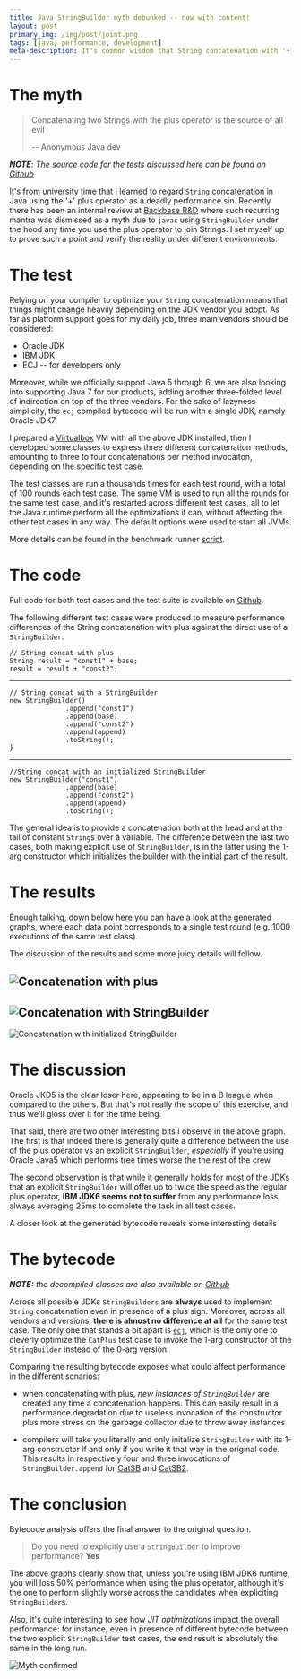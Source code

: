 ```yaml
---
title: Java StringBuilder myth debunked -- now with content!
layout: post
primary_img: /img/post/joint.png
tags: [java, performance, development]
meta-description: It's common wisdom that String concatenation with '+' is a poor performing bad practice, but is it really the case?
---
```


The myth
========

> Concatenating two Strings with the plus operator is the source of all evil
>
> -- Anonymous Java dev

***NOTE**: The source code for the tests discussed here can be found on [Github][github]*

It's from university time that I learned to regard `String` concatenation in Java
using the '+' plus operator as a deadly performance sin. Recently there has been
an internal review at [Backbase R&D](http://www.backbase.com) where such recurring
mantra was dismissed as a myth due to `javac` using `StringBuilder` under the hood
any time you use the plus operator to join Strings. I set myself up to prove
such a point and verify the reality under different environments.

The test
========

Relying on your compiler to optimize your `String` concatenation means that things
might change heavily depending on the JDK vendor you adopt. As far as platform
support goes for my daily job, three main vendors should be considered:

* Oracle JDK
* IBM JDK
* ECJ -- for developers only

Moreover, while we officially support Java 5 through 6, we are also looking into
supporting Java 7 for our products, adding another three-folded level of indirection on top of
the three vendors. For the sake of <del>lazyness</del> simplicity, the `ecj` compiled
bytecode will be run with a single JDK, namely Oracle JDK7.

I prepared a [Virtualbox](https://www.virtualbox.org/) VM with all the above JDK
installed, then I developed some classes to express three different concatenation
methods, amounting to three to four concatenations per method invocaiton,
depending on the specific test case.

The test classes are run a thousands times for each test round, with a total of
100 rounds each test case. The same VM is used to run all the rounds for the same
test case, and it's restarted across different test cases, all to let the Java
runtime perform all the optimizations it can, without affecting the other test
cases in any way. The default options were used to start all JVMs.

More details can be found in the benchmark runner [script](https://github.com/skuro/stringbuilder/blob/master/bench.sh).

The code
========

Full code for both test cases and the test suite is available on [Github][github].

The following different test cases were produced to measure performance
differences of the String concatenation with plus against the direct use of a
`StringBuilder`:

    // String concat with plus
    String result = "const1" + base;
    result = result + "const2";

----

    // String concat with a StringBuilder
    new StringBuilder()
                  .append("const1")
                  .append(base)
                  .append("const2")
                  .append(append)
                  .toString();
    }

----

    //String concat with an initialized StringBuilder
    new StringBuilder("const1")
                  .append(base)
                  .append("const2")
                  .append(append)
                  .toString();

The general idea is to provide a concatenation both at the head and at the tail
of constant `String`s over a variable. The difference between the last two cases,
both making explicit use of `StringBuilder`, is in the latter using the 1-arg
constructor which initializes the builder with the initial part of the result.

The results
===========

Enough talking, down below here you can have a look at the generated graphs, where
each data point corresponds to a single test round (e.g. 1000 executions of the same
test class).

The discussion of the results and some more juicy details will follow.

![Concatenation with plus][catplus]
----
![Concatenation with StringBuilder][catsb]
----
![Concatenation with initialized StringBuilder][catsb2]

The discussion
==============

Oracle JKD5 is the clear loser here, appearing to be in a B league when compared
to the others. But that's not really the scope of this exercise, and thus we'll
gloss over it for the time being.

That said, there are two other interesting bits I observe in the above graph. The first is that indeed
there is generally quite a difference between the use of the plus operator vs an explicit
`StringBuilder`, *especially* if you're using Oracle Java5 which performs tree
times worse the the rest of the crew.

The second observation is that while it generally holds for most of the JDKs that
an explicit `StringBuilder` will offer up to twice the speed as the regular plus
operator, **IBM JDK6 seems not to suffer** from any performance loss, always averaging
25ms to complete the task in all test cases.

A closer look at the generated bytecode reveals some interesting details

The bytecode
============

***NOTE:** the decompiled classes are also available on [Github][github]*

Across all possible JDKs `StringBuilders` are **always** used to implement `String`
concatenation even in presence of a plus sign.
Moreover, across all vendors and versions, **there is almost no difference at all**
for the same test case. The only one that stands a bit apart is [`ecj`][ecjplus],
which is the only one to cleverly optimize the `CatPlus` test case to invoke
the 1-arg constructor of the `StringBuilder` instead of the 0-arg version.

Comparing the resulting bytecode exposes what could affect performance in the
different scnarios:

* when concatenating with plus, *new instances of `StringBuilder`* are created
any time a concatenation happens. This can easily result in a performance
degradation due to useless invocation of the constructor plus more stress on
the garbage collector due to throw away instances

* compilers will take you literally and only initalize `StringBuilder` with its
1-arg constructor if and only if you write it that way in the original code. This
results in respectively four and three invocations of `StringBuilder.append` for
[CatSB][catsbp] and [CatSB2][catsb2p].

The conclusion
==============

Bytecode analysis offers the final answer to the original question.

> Do you need to explicitly use a `StringBuilder` to improve performance? **Yes**

The above graphs clearly show that, unless you're using IBM JDK6 runtime, you will
loss 50% performance when using the plus operator, although it's the one to perform
slightly worse across the candidates when expliciting `StringBuilder`s.

Also, it's quite interesting to see how *JIT optimizations* impact the overall
performance: for instance, even in presence of different bytecode between the two
explicit `StringBuilder` test cases, the end result is absolutely the same in the
long run.

![Myth confirmed][myth]

[catplus]: /img/post/catplus.png "Concatenation with plus"
[catsb]: /img/post/catsb.png "Concatenation with StringBuilder"
[catsb2]: /img/post/catsb2.png "Concatenation with initalized StringBuilder"
[github]: https://github.com/skuro/stringbuilder
[ecjplus]: https://github.com/skuro/stringbuilder/blob/master/ecj/CatPlus.class.txt
[catsbp]: https://github.com/skuro/stringbuilder/blob/master/ecj/CatSB.class.txt
[catsb2p]: https://github.com/skuro/stringbuilder/blob/master/ecj/CatSB2.class.txt
[myth]: /img/post/myth-confirmed.jpg
